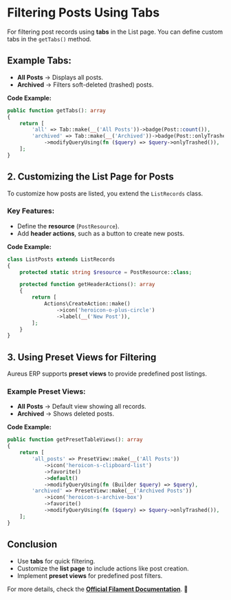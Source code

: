 # **Filtering Posts Using Tabs**

For filtering post records using **tabs** in the List page. You can define custom tabs in the `getTabs()` method.

## **Example Tabs:**

- **All Posts** → Displays all posts.
- **Archived** → Filters soft-deleted (trashed) posts.

**Code Example:**

```php
public function getTabs(): array
{
    return [
        'all' => Tab::make(__('All Posts'))->badge(Post::count()),
        'archived' => Tab::make(__('Archived'))->badge(Post::onlyTrashed()->count())
            ->modifyQueryUsing(fn ($query) => $query->onlyTrashed()),
    ];
}
```

## **2. Customizing the List Page for Posts**

To customize how posts are listed, you extend the `ListRecords` class.

### **Key Features:**

- Define the **resource** (`PostResource`).
- Add **header actions**, such as a button to create new posts.

**Code Example:**

```php
class ListPosts extends ListRecords
{
    protected static string $resource = PostResource::class;

    protected function getHeaderActions(): array
    {
        return [
            Actions\CreateAction::make()
                ->icon('heroicon-o-plus-circle')
                ->label(__('New Post')),
        ];
    }
}
```

## **3. Using Preset Views for Filtering**

Aureus ERP supports **preset views** to provide predefined post listings.

### **Example Preset Views:**

- **All Posts** → Default view showing all records.
- **Archived** → Shows deleted posts.

**Code Example:**

```php
public function getPresetTableViews(): array
{
    return [
        'all_posts' => PresetView::make(__('All Posts'))
            ->icon('heroicon-s-clipboard-list')
            ->favorite()
            ->default()
            ->modifyQueryUsing(fn (Builder $query) => $query),
        'archived' => PresetView::make(__('Archived Posts'))
            ->icon('heroicon-s-archive-box')
            ->favorite()
            ->modifyQueryUsing(fn ($query) => $query->onlyTrashed()),
    ];
}
```

## **Conclusion**

- Use **tabs** for quick filtering.
- Customize the **list page** to include actions like post creation.
- Implement **preset views** for predefined post filters.

For more details, check the **<a href="https://filamentphp.com/docs/3.x/panels/resources/listing-records" rel="nofollow external noopener noreferrer" target="_blank">Official Filament Documentation</a>**. 🚀
